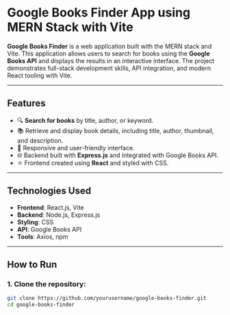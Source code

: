 # Google Books Finder App using MERN Stack with Vite

**Google Books Finder** is a web application built with the MERN stack and Vite. This application allows users to search for books using the **Google Books API** and displays the results in an interactive interface. The project demonstrates full-stack development skills, API integration, and modern React tooling with Vite.

---

## Features
- 🔍 **Search for books** by title, author, or keyword.
- 📚 Retrieve and display book details, including title, author, thumbnail, and description.
- 🎨 Responsive and user-friendly interface.
- 🌐 Backend built with **Express.js** and integrated with Google Books API.
- ⚛️ Frontend created using **React** and styled with CSS.

---

## Technologies Used
- **Frontend**: React.js, Vite
- **Backend**: Node.js, Express.js
- **Styling**: CSS
- **API**: Google Books API
- **Tools**: Axios, npm

---

## How to Run

### 1. Clone the repository:
```bash
git clone https://github.com/yourusername/google-books-finder.git
cd google-books-finder



